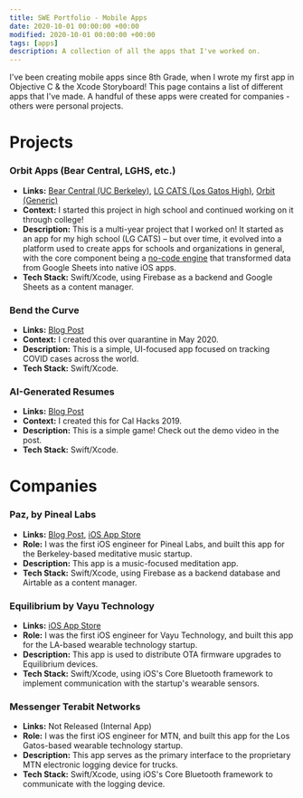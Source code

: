 ```yaml
---
title: SWE Portfolio - Mobile Apps
date: 2020-10-01 00:00:00 +00:00
modified: 2020-10-01 00:00:00 +00:00
tags: [apps]
description: A collection of all the apps that I've worked on.
---
```


I've been creating mobile apps since 8th Grade, when I wrote my first app in Objective C & the Xcode Storyboard! This page contains a list of different apps that I've made. A handful of these apps were created for companies - others were personal projects.

# Projects

### Orbit Apps (Bear Central, LGHS, etc.)

- **Links:** [Bear Central (UC Berkeley)](https://apps.apple.com/us/app/bear-central/id1441903611), [LG CATS (Los Gatos High)](https://apps.apple.com/us/app/lg-cats/id1418860317), [Orbit (Generic)](https://apps.apple.com/us/app/orbit-for-organizations/id1449112040)
- **Context:** I started this project in high school and continued working on it through college!
- **Description:** This is a multi-year project that I worked on! It started as an app for my high school (LG CATS) – but over time, it evolved into a platform used to create apps for schools and organizations in general, with the core component being a [no-code engine](https://getorbit.app) that transformed data from Google Sheets into native iOS apps.
- **Tech Stack:** Swift/Xcode, using Firebase as a backend and Google Sheets as a content manager. 

### Bend the Curve

- **Links:** [Blog Post](https://shomil.me/bend-the-curve/)
- **Context:** I created this over quarantine in May 2020.
- **Description:** This is a simple, UI-focused app focused on tracking COVID cases across the world.
- **Tech Stack:** Swift/Xcode.

### AI-Generated Resumes

- **Links:** [Blog Post](https://shomil.me/resume-generation/) 
- **Context:** I created this for Cal Hacks 2019.
- **Description:** This is a simple game! Check out the demo video in the post.
- **Tech Stack:** Swift/Xcode.

  

# Companies

### Paz, by Pineal Labs

- **Links:** [Blog Post](http://shomil.me/paz-app/), [iOS App Store](https://apps.apple.com/us/app/paz-relax-sleep-meditate/id1500085577)
- **Role:** I was the first iOS engineer for Pineal Labs, and built this app for the Berkeley-based meditative music startup.
- **Description:** This app is a music-focused meditation app.
- **Tech Stack:** Swift/Xcode, using Firebase as a backend database and Airtable as a content manager.

### **Equilibrium by Vayu Technology**

- **Links:** [iOS App Store](https://apps.apple.com/us/app/equilibrium-by-vayu-technology/id1264121687)
- **Role:** I was the first iOS engineer for Vayu Technology, and built this app for the LA-based wearable technology startup.
- **Description:** This app is used to distribute OTA firmware upgrades to Equilibrium devices.
- **Tech Stack:** Swift/Xcode, using iOS's Core Bluetooth framework to implement communication with the startup's wearable sensors.

### Messenger Terabit Networks

- **Links:** Not Released (Internal App)
- **Role:** I was the first iOS engineer for MTN, and built this app for the Los Gatos-based wearable technology startup.
- **Description:** This app serves as the primary interface to the proprietary MTN electronic logging device for trucks.
- **Tech Stack:** Swift/Xcode, using iOS's Core Bluetooth framework to communicate with the logging device.









